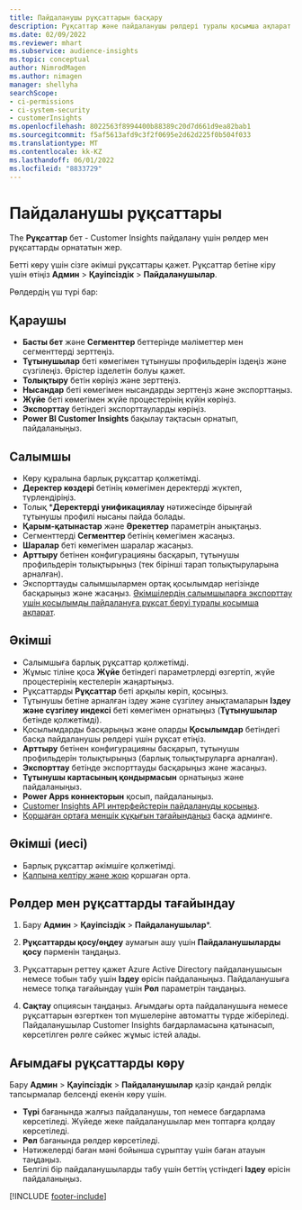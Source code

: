 ```yaml
---
title: Пайдаланушы рұқсаттарын басқару
description: Рұқсаттар және пайдаланушы рөлдері туралы қосымша ақпарат.
ms.date: 02/09/2022
ms.reviewer: mhart
ms.subservice: audience-insights
ms.topic: conceptual
author: NimrodMagen
ms.author: nimagen
manager: shellyha
searchScope:
- ci-permissions
- ci-system-security
- customerInsights
ms.openlocfilehash: 8022563f8994400b88389c20d7d661d9ea82bab1
ms.sourcegitcommit: f5af5613afd9c3f2f0695e2d62d225f0b504f033
ms.translationtype: MT
ms.contentlocale: kk-KZ
ms.lasthandoff: 06/01/2022
ms.locfileid: "8833729"
---
```

# <a name="user-permissions"></a>Пайдаланушы рұқсаттары

The **Рұқсаттар** бет - Customer Insights пайдалану үшін рөлдер мен рұқсаттарды орнататын жер.

Бетті көру үшін сізге әкімші рұқсаттары қажет. Рұқсаттар бетіне кіру үшін өтіңіз **Админ** > **Қауіпсіздік** > **Пайдаланушылар**.

Рөлдердің үш түрі бар:

## <a name="viewer"></a>Қараушы

- **Басты бет** және **Сегменттер** беттерінде мәліметтер мен сегменттерді зерттеңіз.
- **Тұтынушылар** беті көмегімен тұтынушы профильдерін іздеңіз және сүзгілеңіз. Өрістер ізделетін болуы қажет.
- **Толықтыру** бетін көріңіз және зерттеңіз.
- **Нысандар** беті көмегімен нысандарды зерттеңіз және экспорттаңыз.
- **Жүйе** беті көмегімен жүйе процестерінің күйін көріңіз.
- **Экспорттау** бетіндегі экспорттауларды көріңіз.
- **Power BI Customer Insights** бақылау тақтасын орнатып, пайдаланыңыз.

## <a name="contributor"></a>Салымшы

- Көру құралына барлық рұқсаттар қолжетімді.
- **Деректер көздері** бетінің көмегімен деректерді жүктеп, түрлендіріңіз.
- Толық ***Деректерді унификациялау** нәтижесінде бірыңғай тұтынушы профилі нысаны пайда болады.
- **Қарым-қатынастар** және **Әрекеттер** параметрін анықтаңыз.
- Сегменттерді **Сегменттер** бетінің көмегімен жасаңыз.
- **Шаралар** беті көмегімен шаралар жасаңыз.
- **Арттыру** бетінен конфигурацияны басқарып, тұтынушы профильдерін толықтырыңыз (тек бірінші тарап толықтыруларына арналған).
- Экспорттауды салымшылармен ортақ қосылымдар негізінде басқарыңыз және жасаңыз. [Әкімшілердің салымшыларға экспорттау үшін қосылымды пайдалануға рұқсат беруі туралы қосымша ақпарат](connections.md#allow-contributors-to-use-a-connection-for-exports).

## <a name="admin"></a>Әкімші

- Салымшыға барлық рұқсаттар қолжетімді.
- Жұмыс тіліне қоса **Жүйе** бетіндегі параметрлерді өзгертіп, жүйе процестерінің кестелерін жаңартыңыз.
- Рұқсаттарды **Рұқсаттар** беті арқылы көріп, қосыңыз.
- Тұтынушы бетіне арналған іздеу және сүзгілеу анықтамаларын **Іздеу және сүзгілеу индексі** беті көмегімен орнатыңыз (**Тұтынушылар** бетінде қолжетімді).
- Қосылымдарды басқарыңыз және оларды **Қосылымдар** бетіндегі басқа пайдаланушы рөлдері үшін рұқсат етіңіз.
- **Арттыру** бетінен конфигурацияны басқарып, тұтынушы профильдерін толықтырыңыз (барлық толықтыруларға арналған).
- **Экспорттау** бетінде экспорттауды басқарыңыз және жасаңыз.
- **Тұтынушы картасының қондырмасын** орнатыңыз және пайдаланыңыз.
- **Power Apps коннекторын** қосып, пайдаланыңыз.
- [Customer Insights API интерфейстерін пайдалануды қосыңыз](apis.md).
- [Қоршаған ортаға меншік құқығын тағайындаңыз](manage-environments.md#change-the-owner-of-an-environment) басқа админге.

## <a name="admin-owner"></a>Әкімші (иесі)

- Барлық рұқсаттар әкімшіге қолжетімді.
- [Қалпына келтіру және жою](manage-environments.md#reset-an-existing-environment-preview) қоршаған орта.

## <a name="assign-roles-and-permissions"></a>Рөлдер мен рұқсаттарды тағайындау

1. Бару **Админ** > **Қауіпсіздік** > **Пайдаланушылар***.

1. **Рұқсаттарды қосу/өңдеу** аумағын ашу үшін **Пайдаланушыларды қосу** пәрменін таңдаңыз.

1. Рұқсаттарын реттеу қажет Azure Active Directory пайдаланушысын немесе тобын табу үшін **Іздеу** өрісін пайдаланыңыз. Пайдаланушыға немесе топқа тағайындау үшін **Рөл** параметрін таңдаңыз.

1. **Сақтау** опциясын таңдаңыз. Ағымдағы орта пайдаланушыға немесе рұқсаттарын өзгерткен топ мүшелеріне автоматты түрде жіберіледі. Пайдаланушылар Customer Insights бағдарламасына қатынасып, көрсетілген рөлге сәйкес жұмыс істей алады.

## <a name="view-current-permissions"></a>Ағымдағы рұқсаттарды көру

Бару **Админ** > **Қауіпсіздік** > **Пайдаланушылар** қазір қандай рөлдік тапсырмалар белсенді екенін көру үшін.

- **Түрі** бағанында жалғыз пайдаланушы, топ немесе бағдарлама көрсетіледі. Жүйеде жеке пайдаланушылар мен топтарға қолдау көрсетіледі.
- **Рөл** бағанында рөлдер көрсетіледі.
- Нәтижелерді баған мәні бойынша сұрыптау үшін баған атауын таңдаңыз.
- Белгілі бір пайдаланушыларды табу үшін беттің үстіндегі **Іздеу** өрісін пайдаланыңыз.


[!INCLUDE [footer-include](includes/footer-banner.md)]
